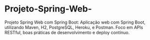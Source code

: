 # Projeto-Spring-Web-
Projeto Spring Web com Spring Boot: Aplicação web com Spring Boot, utilizando Maven, H2, PostgreSQL, Heroku, e Postman. Foco em APIs RESTful, boas práticas de desenvolvimento e deploy contínuo.
